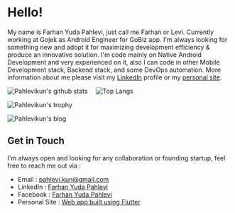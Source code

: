 # Hello!

My name is Farhan Yuda Pahlevi, just call me Farhan or Levi. Currently working at Gojek as Android Engineer for GoBiz app. I'm always looking for something new and adopt it for maximizing development efficiency & produce an innovative solution. I'm code mainly on Native Android Development and very experienced on it, also I can code in other Mobile Development stack, Backend stack, and some DevOps automation. More information about me please visit my [LinkedIn](https://www.linkedin.com/in/pahlevikun/) profile or my [personal site](http://www.pahlevikun.id/).

![Pahlevikun's github stats](https://github-readme-stats.vercel.app/api?username=pahlevikun&show_icons=true&line_height=21&show_icons=true&theme=nord)
<span style="display:inline-block; width: 10px;"></span>
![Top Langs](https://github-readme-stats.vercel.app/api/top-langs/?username=pahlevikun&show_icons=true&layout=compact&theme=nord&count_private=truecount_private=true)

![Pahlevikun's trophy](https://github-profile-trophy.vercel.app/?username=pahlevikun&theme=nord&column=7&margin-w=10&margin-h=15)

![Pahlevikun's blog](https://github-read-medium.vercel.app/latest?username=pahlevikun&limit=6&theme=nord)

## Get in Touch
I'm always open and looking for any collaboration or founding startup, feel free to reach me out via :
- Email : [pahlevi.kun@gmail.com](mailto:pahlevi.kun@gmail.com)
- LinkedIn : [Farhan Yuda Pahlevi](https://www.linkedin.com/in/pahlevikun/)
- Facebook : [Farhan Yuda Pahlevi](https://www.facebook.com/Pahlevikun/)
- Personal Site : [Web app built using Flutter](http://www.pahlevikun.id/)

